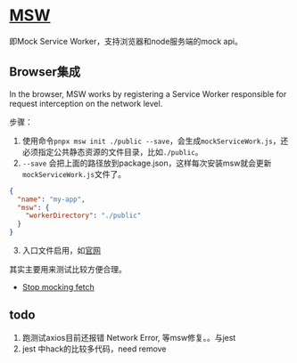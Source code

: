 # [MSW](https://mswjs.io/docs/)

即Mock Service Worker，支持浏览器和node服务端的mock api。

## Browser集成

In the browser, MSW works by registering a Service Worker responsible for request interception on the network level.

步骤：
1. 使用命令`pnpx msw init ./public --save`，会生成`mockServiceWork.js`，还必须指定公共静态资源的文件目录，比如`./public`。
2. `--save` 会把上面的路径放到package.json，这样每次安装msw就会更新``mockServiceWork.js``文件了。
```json
{
  "name": "my-app",
  "msw": {
    "workerDirectory": "./public"
  }
}

```
3. 入口文件启用，如[官网](https://mswjs.io/docs/integrations/browser)


其实主要用来测试比较方便合理。
- [Stop mocking fetch](https://kentcdodds.com/blog/stop-mocking-fetch)


## todo 

1. 跑测试axios目前还报错 Network Error, 等msw修复。。与jest
2. jest 中hack的比较多代码，need remove
